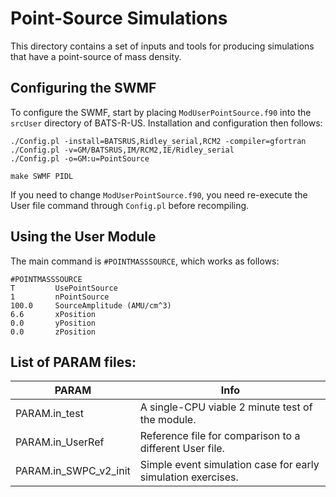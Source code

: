 # Point-Source Simulations

This directory contains a set of inputs and tools for producing simulations
that have a point-source of mass density.

## Configuring the SWMF
To configure the SWMF, start by placing `ModUserPointSource.f90` into the
`srcUser` directory of BATS-R-US. Installation and configuration then
follows:

```
./Config.pl -install=BATSRUS,Ridley_serial,RCM2 -compiler=gfortran
./Config.pl -v=GM/BATSRUS,IM/RCM2,IE/Ridley_serial
./Config.pl -o=GM:u=PointSource

make SWMF PIDL
```

If you need to change `ModUserPointSource.f90`, you need re-execute the
User file command through `Config.pl` before recompiling.

## Using the User Module
The main command is `#POINTMASSSOURCE`, which works as follows:

```
#POINTMASSSOURCE
T         UsePointSource
1         nPointSource
100.0     SourceAmplitude (AMU/cm^3)
6.6       xPosition
0.0       yPosition
0.0       zPosition
```

## List of PARAM files:

| PARAM | Info |
|-------|------|
| PARAM.in_test | A single-CPU viable 2 minute test of the module. |
| PARAM.in_UserRef | Reference file for comparison to a different User file. |
| PARAM.in_SWPC_v2_init | Simple event simulation case for early simulation exercises. |
